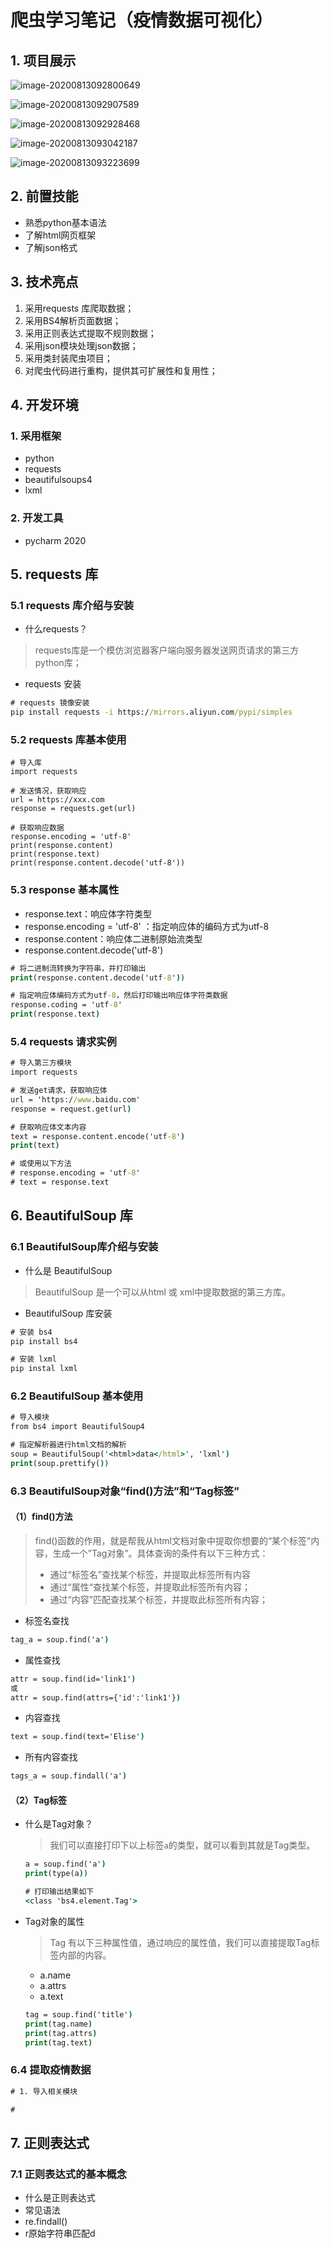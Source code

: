 # 爬虫学习笔记（疫情数据可视化）

## 1. 项目展示



![image-20200813092800649](.\images\image-20200813092800649.png)

![image-20200813092907589](.\images\image-20200813092907589.png)

![image-20200813092928468](.\images\image-20200813092928468.png)

![image-20200813093042187](.\images\image-20200813093042187.png)



![image-20200813093223699](.\images\image-20200813093223699.png)



## 2. 前置技能

- 熟悉python基本语法
- 了解html网页框架
- 了解json格式



## 3. 技术亮点

1. 采用requests 库爬取数据；
2.  采用BS4解析页面数据；
3. 采用正则表达式提取不规则数据；
4. 采用json模块处理json数据；
5. 采用类封装爬虫项目；
6. 对爬虫代码进行重构，提供其可扩展性和复用性；



## 4. 开发环境

### 1. 采用框架

- python
- requests
- beautifulsoups4
- lxml

### 2. 开发工具

- pycharm 2020



## 5. requests 库

### 5.1 requests 库介绍与安装

- 什么requests？

> requests库是一个模仿浏览器客户端向服务器发送网页请求的第三方python库；

- requests 安装

```cmd
# requests 镜像安装
pip install requests -i https://mirrors.aliyun.com/pypi/simples
```



### 5.2 requests 库基本使用

```
# 导入库
import requests

# 发送情况，获取响应
url = https://xxx.com
response = requests.get(url)

# 获取响应数据
response.encoding = 'utf-8'
print(response.content)
print(response.text)
print(response.content.decode('utf-8'))
```



### 5.3 response 基本属性

- response.text：响应体字符类型
- response.encoding = 'utf-8' ：指定响应体的编码方式为utf-8
- response.content：响应体二进制原始流类型
- response.content.decode('utf-8')

```cmd
# 将二进制流转换为字符串，并打印输出
print(response.content.decode('utf-8'))

# 指定响应体编码方式为utf-8，然后打印输出响应体字符类数据
response.coding = 'utf-8'
print(response.text)
```

### 5.4 requests 请求实例

```cmd
# 导入第三方模块
import requests

# 发送get请求，获取响应体
url = 'https://www.baidu.com'
response = request.get(url)

# 获取响应体文本内容
text = response.content.encode('utf-8')
print(text)

# 或使用以下方法
# response.encoding = 'utf-8'
# text = response.text

```





## 6. BeautifulSoup 库

### 6.1 BeautifulSoup库介绍与安装

- 什么是 BeautifulSoup 

> BeautifulSoup 是一个可以从html 或 xml中提取数据的第三方库。

- BeautifulSoup 库安装

```cmd
# 安装 bs4
pip install bs4

# 安装 lxml
pip instal lxml
```

### 6.2 BeautifulSoup 基本使用

```cmd
# 导入模块
from bs4 import BeautifulSoup4

# 指定解析器进行html文档的解析
soup = BeautifulSoup('<html>data</html>', 'lxml')
print(soup.prettify())
```

### 6.3 BeautifulSoup对象“find()方法”和“Tag标签”

#### （1）find()方法

> find()函数的作用，就是帮我从html文档对象中提取你想要的“某个标签”内容，生成一个”Tag对象”。具体查询的条件有以下三种方式：
>
> - 通过“标签名”查找某个标签，并提取此标签所有内容
> - 通过“属性“查找某个标签，并提取此标签所有内容；
> - 通过“内容”匹配查找某个标签，并提取此标签所有内容；

- 标签名查找

```cmd
tag_a = soup.find('a')
```

- 属性查找

```cmd
attr = soup.find(id='link1') 
或
attr = soup.find(attrs={'id':'link1'})
```

- 内容查找

```cmd
text = soup.find(text='Elise')
```

- 所有内容查找

```cmd
tags_a = soup.findall('a')
```



#### （2）Tag标签

- 什么是Tag对象？

  >  我们可以直接打印下以上标签`a`的类型，就可以看到其就是Tag类型。

  ```cmd
  a = soup.find('a')
  print(type(a))
  
  # 打印输出结果如下
  <class 'bs4.element.Tag'>
  ```

- Tag对象的属性

  > Tag 有以下三种属性值，通过响应的属性值，我们可以直接提取Tag标签内部的内容。

  - a.name
  - a.attrs
  - a.text

  ```cmd
  tag = soup.find('title')
  print(tag.name)
  print(tag.attrs)
  print(tag.text)
  ```

  

### 6.4 提取疫情数据

```cmd
# 1. 导入相关模块

#

```



## 7. 正则表达式

### 7.1 正则表达式的基本概念

- 什么是正则表达式
- 常见语法
- re.findall()
- r原始字符串匹配d